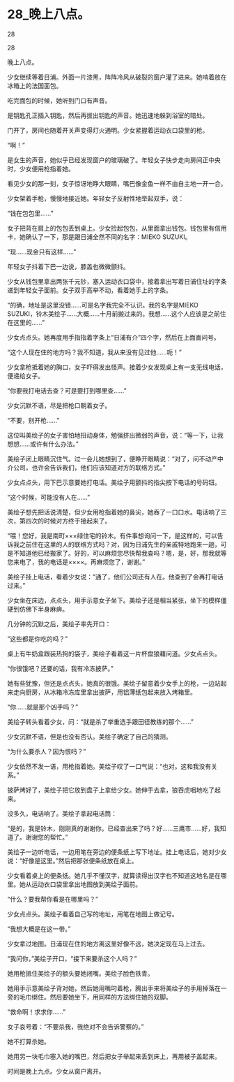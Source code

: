 # 28_晚上八点。

28

28

晚上八点。

少女继续等着日浦。外面一片漆黑，阵阵冷风从破裂的窗户灌了进来。她啃着放在冰箱上的法国面包。

吃完面包的时候，她听到门口有声音。

是钥匙孔正插入钥匙，然后再拔出钥匙的声音。她迅速地躲到浴室的暗处。

门开了，房间也随着开关声变得灯火通明。少女紧握着运动衣口袋里的枪。

“啊！”

是女生的声音，她似乎已经发现窗户的玻璃破了。年轻女子快步走向房间正中央时，少女便用枪指着她。

看见少女的那一刻，女子惊讶地睁大眼睛，嘴巴像金鱼一样不由自主地一开一合。

少女架着手枪，慢慢地接近她。年轻女子反射性地举起双手，说：

“钱在包包里……”

女子把背在肩上的包包丢到桌上。少女捡起包包，从里面拿出钱包。钱包里有信用卡，她确认了一下，那是跟日浦全然不同的名字：MIEKO SUZUKI。

“现……现金只有这样……”

年轻女子抖着下巴一边说，膝盖也微微颤抖。

少女从钱包里拿出两张千元钞，塞入运动衣口袋中，接着拿出写着日浦住址的字条递到年轻女子面前。女子双手高举不动，看着她手上的字条。

“的确，地址是这里没错……可是名字我完全不认识。我的名字是MIEKO SUZUKI，铃木美绘子……大概……十月前搬过来的。我想……这个人应该是之前住在这里的……”

少女点点头。她再度用手指指着字条上“日浦有介”四个字，然后在上面画问号。

“这个人现在住的地方吗？我不知道，我从来没有见过他……呃！”

少女拿枪抵着她的胸口，女子吓得发出怪声。接着少女发现桌上有一支无线电话，便递给女子。

“你要我打电话去查？可是要打到哪里查……”

少女沉默不语，尽是把枪口朝着女子。

“不要，别开枪……”

这位叫美绘子的女子害怕地扭动身体，勉强挤出微弱的声音，说：“等一下，让我想想……或许有什么办法。”

美绘子闭上眼睛沉住气。过一会儿她想到了，便睁开眼睛说：“对了，问不动产中介公司，也许会告诉我们，他们应该知道对方的联络方式。”

少女点点头，用下巴示意要她打电话。美绘子用颤抖的指尖按下电话的号码钮。

“这个时候，可能没有人在……”

美绘子想先把话说清楚，但少女用枪指着她的鼻尖，她吞了一口口水。电话响了三次，第四次的时候对方终于接起来了。

“喂！您好，我是南町×××绿住宅的铃木。有件事想询问一下，是这样的，可以告诉我之前住在这里的人的联络方式吗？对，因为日浦先生的亲戚特地跑来一趟，可是不知道他已经搬家了。好的，可以麻烦您尽快帮我查吗？嗯，是，好，那我就等您来电了，我的电话是××××。再麻烦您了，谢谢。”

美绘子挂上电话，看着少女说：“通了，他们公司还有人在。他查到了会再打电话过来。”

少女坐在床边，点点头，用手示意女子坐下。美绘子还是相当紧张，坐下的模样僵硬到仿佛下半身麻痹。

几分钟的沉默之后，美绘子率先开口：

“这些都是你吃的吗？”

桌上有牛奶盒跟装热狗的袋子，美绘子看着这一片杯盘狼藉问道。少女点点头。

“你很饿吧？还要的话，我有冷冻披萨。”

她有些犹豫，但还是点点头，她真的很饿。美绘子留意着少女手上的枪，一边站起来走向厨房，从冰箱冷冻库里拿出披萨，用铝薄纸包起来放入烤箱里。

“你……就是那个凶手吗？”

美绘子转头看着少女，问：“就是杀了举重选手跟田径教练的那个……”

少女沉默不语，但是也没有否认。美绘子确定了自己的猜测。

“为什么要杀人？因为恨吗？”

少女依然不发一语，用枪指着她。美绘子叹了一口气说：“也对。这和我没有关系。”

披萨烤好了，美绘子把它放到盘子上拿给少女。她伸手去拿，狼吞虎咽地吃了起来。

没多久，电话响了。美绘子拿起电话筒：

“是的，我是铃木，刚刚真的谢谢你。已经查出来了吗？好……三鹰市……好，我知道了。谢谢您的帮忙。”

美绘子一边听电话，一边用笔在旁边的便条纸上写下地址。挂上电话后，她对少女说：“好像是这里。”然后把那张便条纸放在桌上。

少女看着桌上的便条纸。她几乎不懂汉字，就算读得出汉字也不知道这地名是在哪里。她从运动衣口袋里拿出地图放到美绘子面前。

“什么？要我帮你看是在哪里吗？”

少女点点头。美绘子看着自己写的地址，用笔在地图上做记号。

“我想大概是在这一带。”

少女拿过地图。日浦现在住的地方离这里好像不远，她决定现在马上过去。

“我问你，”美绘子开口，“接下来要杀这个人吗？”

她用枪抵住美绘子的额头要她闭嘴。美绘子脸色铁青。

她用手示意美绘子背对她，然后她用嘴叼着枪，腾出手来将美绘子的手用掉落在一旁的毛巾绑住。然后要她坐下，用同样的方法绑住她的双脚。

“救命啊！求求你……”

女子哀号着：“不要杀我，我绝对不会告诉警察的。”

她不打算杀她。

她用另一块毛巾塞入她的嘴巴，然后把女子举起来丢到床上，再用被子盖起来。

时间是晚上九点。少女从窗户离开。